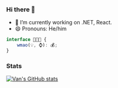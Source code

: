 ### Hi there 👋

- 🔭 I’m currently working on .NET, React.
- 😄 Pronouns: He/him

```typescript
interface 🧑🏻‍💻 {
    wmao(💡, ⌚): 💰;
}
```

### Stats

[![Van's GitHub stats](https://github-readme-stats.vercel.app/api?username=vantm&theme=dark)](https://github.com/vantm)

<!--
**tmvan/tmvan** is a ✨ _special_ ✨ repository because its `README.md` (this file) appears on your GitHub profile.

Here are some ideas to get you started:

- 🔭 I’m currently working on ...
- 🌱 I’m currently learning ...
- 👯 I’m looking to collaborate on ...
- 🤔 I’m looking for help with ...
- 💬 Ask me about ...
- 📫 How to reach me: ...
- 😄 Pronouns: ...
- ⚡ Fun fact: ...
-->
